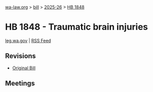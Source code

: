 [wa-law.org](/) > [bill](/bill/) > [2025-26](/bill/2025-26/) > [HB 1848](/bill/2025-26/hb/1848/)

# HB 1848 - Traumatic brain injuries
[leg.wa.gov](https://app.leg.wa.gov/billsummary?BillNumber=1848&Year=2025&Initiative=false) | [RSS Feed](./rss.xml)

## Revisions
* [Original Bill](1/)

## Meetings